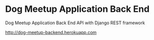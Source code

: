 # Dog Meetup Application Back End

Dog Meetup Application Back End API with Django REST framework

http://dog-meetup-backend.herokuapp.com
